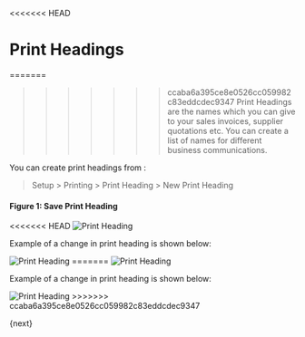<<<<<<< HEAD
# Print Headings

=======
>>>>>>> ccaba6a395ce8e0526cc059982c83eddcdec9347
Print Headings are the names which you can give to your sales invoices,
supplier quotations etc. You can create a list of names for different business
communications.

You can create print headings from :

> Setup > Printing > Print Heading > New Print Heading

#### Figure 1: Save Print Heading

<<<<<<< HEAD
<img class="screenshot" alt="Print Heading" src="/docs/assets/img/setup/print/print-heading.png">

Example of a change in print heading is shown below:

<img class="screenshot" alt="Print Heading" src="/docs/assets/img/setup/print/print-heading-1.png">
=======
<img class="screenshot" alt="Print Heading" src="{{docs_base_url}}/assets/img/setup/print/print-heading.png">

Example of a change in print heading is shown below:

<img class="screenshot" alt="Print Heading" src="{{docs_base_url}}/assets/img/setup/print/print-heading-1.png">
>>>>>>> ccaba6a395ce8e0526cc059982c83eddcdec9347

{next}
